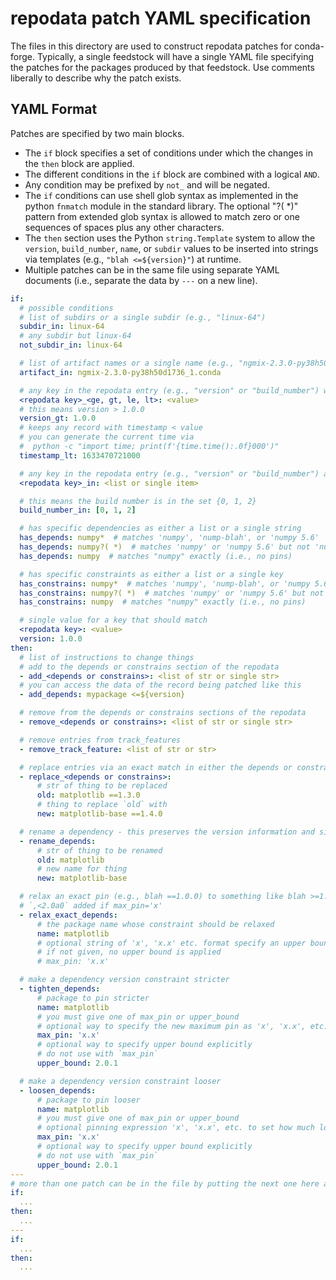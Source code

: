 # repodata patch YAML specification

The files in this directory are used to construct repodata patches for conda-forge.
Typically, a single feedstock will have a single YAML file specifying the patches
for the packages produced by that feedstock. Use comments liberally to describe
why the patch exists.

## YAML Format

Patches are specified by two main blocks.

- The `if` block specifies a set of conditions under which the changes in the `then` block are applied.
- The different conditions in the `if` block are combined with a logical `AND`.
- Any condition may be prefixed by `not_` and will be negated.
- The `if` conditions can use shell glob syntax as implemented in the python `fnmatch` module in the
  standard library. The optional "?( *)" pattern from extended glob syntax is allowed to match zero or
  one sequences of spaces plus any other characters.
- The `then` section uses the Python `string.Template` system to allow the `version`, `build_number`, `name`, or
  `subdir` values to be inserted into strings via templates (e.g., `"blah <=${version}"`) at runtime.
- Multiple patches can be in the same file using separate YAML documents (i.e., separate the data by `---`
  on a new line).

```yaml
if:
  # possible conditions
  # list of subdirs or a single subdir (e.g., "linux-64")
  subdir_in: linux-64
  # any subdir but linux-64
  not_subdir_in: linux-64

  # list of artifact names or a single name (e.g., "ngmix-2.3.0-py38h50d1736_1.conda")
  artifact_in: ngmix-2.3.0-py38h50d1736_1.conda

  # any key in the repodata entry (e.g., "version" or "build_number") with an operation
  <repodata key>_<ge, gt, le, lt>: <value>
  # this means version > 1.0.0
  version_gt: 1.0.0
  # keeps any record with timestamp < value
  # you can generate the current time via
  #  python -c "import time; print(f'{time.time():.0f}000')"
  timestamp_lt: 1633470721000

  # any key in the repodata entry (e.g., "version" or "build_number") and a list of values or single value
  <repodata key>_in: <list or single item>

  # this means the build number is in the set {0, 1, 2}
  build_number_in: [0, 1, 2]

  # has specific dependencies as either a list or a single string
  has_depends: numpy*  # matches 'numpy', 'nump-blah', or 'numpy 5.6'
  has_depends: numpy?( *)  # matches 'numpy' or 'numpy 5.6' but not 'numpy-blah'
  has_depends: numpy  # matches "numpy" exactly (i.e., no pins)

  # has specific constraints as either a list or a single key
  has_constrains: numpy*  # matches 'numpy', 'nump-blah', or 'numpy 5.6'
  has_constrains: numpy?( *)  # matches 'numpy' or 'numpy 5.6' but not 'numpy-blah'
  has_constrains: numpy  # matches "numpy" exactly (i.e., no pins)

  # single value for a key that should match
  <repodata key>: <value>
  version: 1.0.0
then:
  # list of instructions to change things
  # add to the depends or constrains section of the repodata
  - add_<depends or constrains>: <list of str or single str>
  # you can access the data of the record being patched like this
  - add_depends: mypackage <=${version}

  # remove from the depends or constrains sections of the repodata
  - remove_<depends or constrains>: <list of str or single str>

  # remove entries from track_features
  - remove_track_feature: <list of str or str>

  # replace entries via an exact match in either the depends or constrains sections
  - replace_<depends or constrains>:
      # str of thing to be replaced
      old: matplotlib ==1.3.0
      # thing to replace `old` with
      new: matplotlib-base ==1.4.0

  # rename a dependency - this preserves the version information and simply renames the package
  - rename_depends:
      # str of thing to be renamed
      old: matplotlib
      # new name for thing
      new: matplotlib-base

  # relax an exact pin (e.g., blah ==1.0.0) to something like blah >=1.0.0 and possibly with
  # `,<2.0a0` added if max_pin='x'
  - relax_exact_depends:
      # the package name whose constraint should be relaxed
      name: matplotlib
      # optional string of 'x', 'x.x' etc. format specify an upper bound
      # if not given, no upper bound is applied
      # max_pin: 'x.x'

  # make a dependency version constraint stricter
  - tighten_depends:
      # package to pin stricter
      name: matplotlib
      # you must give one of max_pin or upper_bound
      # optional way to specify the new maximum pin as 'x', 'x.x', etc.
      max_pin: 'x.x'
      # optional way to specify upper bound explicitly
      # do not use with `max_pin`
      upper_bound: 2.0.1

  # make a dependency version constraint looser
  - loosen_depends:
      # package to pin looser
      name: matplotlib
      # you must give one of max_pin or upper_bound
      # optional pinning expression 'x', 'x.x', etc. to set how much looser to make the pin
      max_pin: 'x.x'
      # optional way to specify upper bound explicitly
      # do not use with `max_pin`
      upper_bound: 2.0.1
---
# more than one patch can be in the file by putting the next one here as a new YAML doc
if:
  ...
then:
  ...
---
if:
  ...
then:
  ...
```
